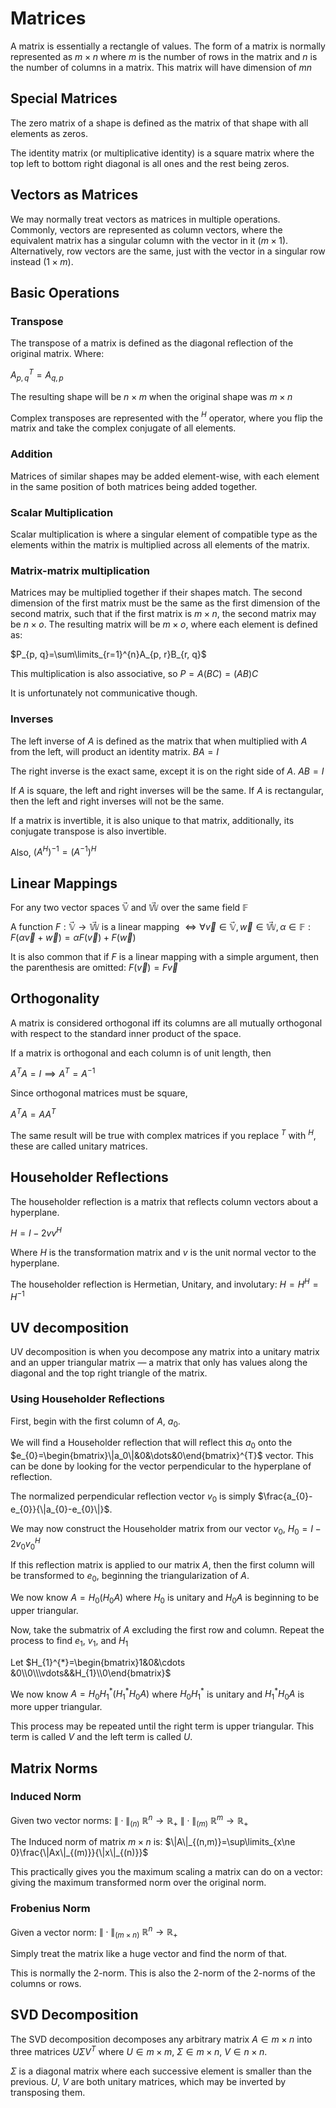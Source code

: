 # Matrices

A matrix is essentially a rectangle of values. The form of a matrix is normally represented as $m\times n$ where $m$ is the number of rows in the matrix and $n$ is the number of columns in a matrix. This matrix will have dimension of $mn$

## Special Matrices

The zero matrix of a shape is defined as the matrix of that shape with all elements as zeros.

The identity matrix (or multiplicative identity) is a square matrix where the top left to bottom right diagonal is all ones and the rest being zeros.

## Vectors as Matrices

We may normally treat vectors as matrices in multiple operations. Commonly, vectors are represented as column vectors, where the equivalent matrix has a singular column with the vector in it $(m\times 1)$. Alternatively, row vectors are the same, just with the vector in a singular row instead $(1\times m)$.

## Basic Operations

### Transpose

The transpose of a matrix is defined as the diagonal reflection of the original matrix. Where:

$A^T_{p,q}=A_{q,p}$

The resulting shape will be $n\times m$ when the original shape was $m\times  n$

Complex transposes are represented with the $^{H}$ operator, where you flip the matrix and take the complex conjugate of all elements.

### Addition

Matrices of similar shapes may be added element-wise, with each element in the same position of both matrices being added together.

### Scalar Multiplication

Scalar multiplication is where a singular element of compatible type as the elements within the matrix is multiplied across all elements of the matrix.

### Matrix-matrix multiplication

Matrices may be multiplied together if their shapes match. The second dimension of the first matrix must be the same as the first dimension of the second matrix, such that if the first matrix is $m\times n$, the second matrix may be $n\times o$. The resulting matrix will be $m\times o$, where each element is defined as:

$P_{p, q}=\sum\limits_{r=1}^{n}A_{p, r}B_{r, q}$

This multiplication is also associative, so $P=A(BC)=(AB)C$

It is unfortunately not communicative though.

### Inverses

The left inverse of $A$ is defined as the matrix that when multiplied with $A$ from the left, will product an identity matrix. $BA=I$

The right inverse is the exact same, except it is on the right side of $A$. $AB=I$

If $A$ is square, the left and right inverses will be the same. If $A$ is rectangular, then the left and right inverses will not be the same.

If a matrix is invertible, it is also unique to that matrix, additionally, its conjugate transpose is also invertible.

Also, $(A^{H})^{-1}=(A^{-1})^{H}$

## Linear Mappings

For any two vector spaces $\mathbb {\vec V}$ and $\mathbb {\vec W}$ over the same field $\mathbb F$

A function $F:\mathbb{\vec V}\to\mathbb{\vec W}$ is a linear mapping
$\iff\forall \vec v\in\mathbb{\vec V},\vec w\in\mathbb{\vec W}, \alpha\in\mathbb F:F(\alpha \vec v+\vec w)=\alpha F(\vec v)+F(\vec w)$

It is also common that if $F$ is a linear mapping with a simple argument, then the parenthesis are omitted: $F(\vec v)=F\vec v$

## Orthogonality

A matrix is considered orthogonal iff its columns are all mutually orthogonal with respect to the standard inner product of the space.

If a matrix is orthogonal and each column is of unit length, then

$A^{T}A=I\implies A^{T}=A^{-1}$

Since orthogonal matrices must be square,

$A^{T}A=AA^{T}$

The same result will be true with complex matrices if you replace $^{T}$ with $^{H}$, these are called unitary matrices.

## Householder Reflections

The householder reflection is a matrix that reflects column vectors about a hyperplane.

$H=I-2vv^{H}$

Where $H$ is the transformation matrix and $v$ is the unit normal vector to the hyperplane.

The householder reflection is Hermetian, Unitary, and involutary:
$H=H^{H}=H^{-1}$

## UV decomposition

UV decomposition is when you decompose any matrix into a unitary matrix and an upper triangular matrix — a matrix that only has values along the diagonal and the top right triangle of the matrix.

### Using Householder Reflections

First, begin with the first column of $A$, $a_0$.

We will find a Householder reflection that will reflect this $a_0$ onto the $e_{0}=\begin{bmatrix}\|a_0\|&0&\dots&0\end{bmatrix}^{T}$ vector. This can be done by looking for the vector perpendicular to the hyperplane of reflection.

The normalized perpendicular reflection vector $v_{0}$ is simply $\frac{a_{0}-e_{0}}{\|a_{0}-e_{0}\|}$.

We may now construct the Householder matrix from our vector $v_{0}$, $H_{0}=I-2v_{0}v_{0}^{H}$

If this reflection matrix is applied to our matrix $A$, then the first column will be transformed to $e_{0}$, beginning the triangularization of $A$.

We now know $A=H_{0}(H_{0}A)$ where $H_{0}$ is unitary and $H_{0}A$ is beginning to be upper triangular.

Now, take the submatrix of $A$ excluding the first row and column.
Repeat the process to find $e_{1}$, $v_{1}$, and $H_{1}$

Let $H_{1}^{*}=\begin{bmatrix}1&0&\cdots &0\\0\\\vdots&&H_{1}\\0\end{bmatrix}$

We now know $A=H_{0}H_{1}^{*}(H_{1}^{*}H_{0}A)$ where $H_{0}H_{1}^{*}$ is unitary and $H_{1}^{*}H_{0}A$ is more upper triangular.

This process may be repeated until the right term is upper triangular. This term is called $V$ and the left term is called $U$.

## Matrix Norms

### Induced Norm

Given two vector norms:
$\|\cdot\|_{(n)}\:\mathbb R^{n}\to\mathbb R_{+}$
$\|\cdot\|_{(m)}\:\mathbb R^{m}\to\mathbb R_{+}$

The Induced norm of matrix $m\times n$ is:
$\|A\|_{(n,m)}=\sup\limits_{x\ne 0}\frac{\|Ax\|_{(m)}}{\|x\|_{(n)}}$

This practically gives you the maximum scaling a matrix can do on a vector: giving the maximum transformed norm over the original norm.

### Frobenius Norm

Given a vector norm:
$\|\cdot\|_{(m\times n)}\:\mathbb R^{n}\to\mathbb R_{+}$

Simply treat the matrix like a huge vector and find the norm of that.

This is normally the 2-norm. This is also the 2-norm of the 2-norms of the columns or rows.

## SVD Decomposition

The SVD decomposition decomposes any arbitrary matrix $A\in m\times n$ into three matrices $U\Sigma V^{T}$ where $U\in m\times m$, $\Sigma\in m\times n$, $V\in n\times n$.

$\Sigma$ is a diagonal matrix where each successive element is smaller than the previous.
$U$, $V$ are both unitary matrices, which may be inverted by transposing them.

